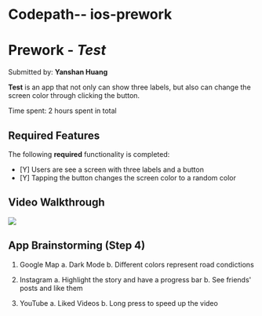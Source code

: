 # Codepath-- ios-prework
# Prework - *Test*

Submitted by: **Yanshan Huang**

**Test** is an app that not only can show three labels, but also can change the screen color through clicking the button.

Time spent: 2 hours spent in total

## Required Features

The following **required** functionality is completed:

- [Y] Users are see a screen with three labels and a button
- [Y] Tapping the button changes the screen color to a random color
 
## Video Walkthrough
<div>
    <a href="https://www.loom.com/share/863a29893e704e1aa4c1eb4f6e60baeb">
    </a>
    <a href="https://www.loom.com/share/863a29893e704e1aa4c1eb4f6e60baeb">
      <img style="max-width:300px;" src="https://cdn.loom.com/sessions/thumbnails/863a29893e704e1aa4c1eb4f6e60baeb-d0a197e729e48d43-full-play.gif">
    </a>
  </div>

## App Brainstorming (Step 4)
1. Google Map
    a. Dark Mode
    b. Different colors represent road condictions

2. Instagram
    a. Highlight the story and have a progress bar
    b. See friends' posts and like them

3. YouTube
    a. Liked Videos
    b. Long press to speed up the video



